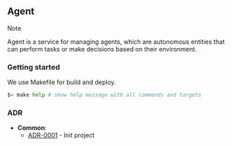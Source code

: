 ## Agent

> [!NOTE]
> Agent is a service for managing agents, which are autonomous entities that can perform tasks or 
> make decisions based on their environment.

### Getting started

We use Makefile for build and deploy.

```bash
$> make help # show help message with all commands and targets
```

### ADR

- **Common**:
    - [ADR-0001](./docs/ADR/decisions/0001-init.md) - Init project

